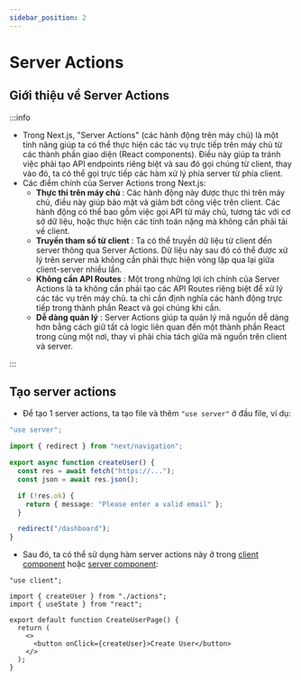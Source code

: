 ```yaml
---
sidebar_position: 2
---
```


# Server Actions

## Giới thiệu về Server Actions

:::info

- Trong Next.js, "Server Actions" (các hành động trên máy chủ) là một tính năng giúp ta có thể thực hiện các tác vụ trực tiếp trên máy chủ từ các thành phần giao diện (React components). Điều này giúp ta tránh việc phải tạo API endpoints riêng biệt và sau đó gọi chúng từ client, thay vào đó, ta có thể gọi trực tiếp các hàm xử lý phía server từ phía client.
- Các điểm chính của Server Actions trong Next.js:
  - **Thực thi trên máy chủ** : Các hành động này được thực thi trên máy chủ, điều này giúp bảo mật và giảm bớt công việc trên client. Các hành động có thể bao gồm việc gọi API từ máy chủ, tương tác với cơ sở dữ liệu, hoặc thực hiện các tính toán nặng mà không cần phải tải về client.
  - **Truyền tham số từ client** : Ta có thể truyền dữ liệu từ client đến server thông qua Server Actions. Dữ liệu này sau đó có thể được xử lý trên server mà không cần phải thực hiện vòng lặp qua lại giữa client-server nhiều lần.
  - **Không cần API Routes** : Một trong những lợi ích chính của Server Actions là ta không cần phải tạo các API Routes riêng biệt để xử lý các tác vụ trên máy chủ. ta chỉ cần định nghĩa các hành động trực tiếp trong thành phần React và gọi chúng khi cần.
  - **Dễ dàng quản lý** : Server Actions giúp ta quản lý mã nguồn dễ dàng hơn bằng cách giữ tất cả logic liên quan đến một thành phần React trong cùng một nơi, thay vì phải chia tách giữa mã nguồn trên client và server.

:::

## Tạo server actions

- Để tạo 1 server actions, ta tạo file và thêm `"use server"` ở đầu file, ví dụ:

```ts title="app/actions.ts"
"use server";

import { redirect } from "next/navigation";

export async function createUser() {
  const res = await fetch("https://...");
  const json = await res.json();

  if (!res.ok) {
    return { message: "Please enter a valid email" };
  }

  redirect("/dashboard");
}
```

- Sau đó, ta có thể sử dụng hàm server actions này ở trong [client component](../rendering#client-component) hoặc [server component](../rendering#server-component):

```tsx title="app/create-user/page.tsx"
"use client";

import { createUser } from "./actions";
import { useState } from "react";

export default function CreateUserPage() {
  return (
    <>
      <button onClick={createUser}>Create User</button>
    </>
  );
}
```
